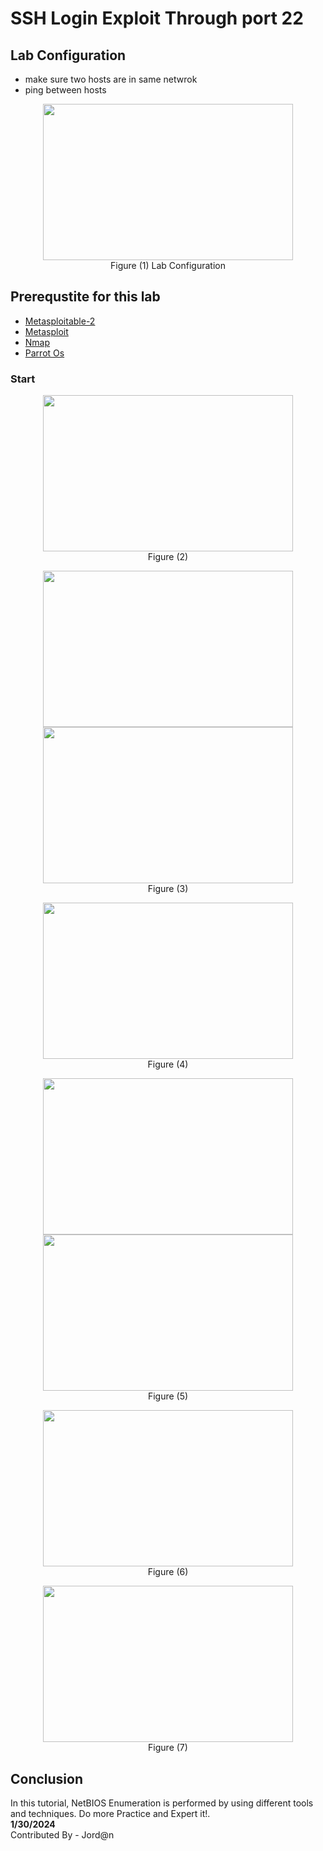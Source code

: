 # SSH Login Exploit Through port 22 

## Lab Configuration
- make sure two hosts are in same netwrok
- ping between hosts

<p align="center"><img src="https://github.com/AungZayMyo/Ethical-Hacking/assets/154745254/89807bf7-e522-4f47-8f75-d889f406f631" width="400px" height="250px"><br>Figure (1) Lab Configuration</p>

## Prerequstite for this lab
- [Metasploitable-2](https://sourceforge.net/projects/metasploitable/)
- [Metasploit](https://github.com/rapid7/metasploit-framework)
- [Nmap](https://www.nmap.org)
- [Parrot Os](https://www.parrotsec.org/)


### Start

<p align="center"><img src="https://github.com/AungZayMyo/Ethical-Hacking/assets/154745254/b4f067cf-d8a1-421c-b3a4-0d8488f96385" width="400px" height="250px"><br>Figure (2)</p>
<p align="center"><img src="https://github.com/AungZayMyo/Ethical-Hacking/assets/154745254/b6a132b9-d1cc-45b7-93cf-e78c31a321e8" width="400px" height="250px"><img src="https://github.com/AungZayMyo/Ethical-Hacking/assets/154745254/6c9f7cfb-d700-4d5a-aded-e9af44a81a5f" width="400px" height="250px"><br>Figure (3)</p>

<p align="center"><img src="https://github.com/AungZayMyo/Ethical-Hacking/assets/154745254/48df5a42-51a6-4d6a-9691-5f2b2ef539c4" width="400px" height="250px"><br>Figure (4)</p>
<p align="center"><img src="https://github.com/AungZayMyo/Ethical-Hacking/assets/154745254/fbf25d34-99a2-4720-8fbb-191e41d2d946" width="400px" height="250px"><img src="https://github.com/AungZayMyo/Ethical-Hacking/assets/154745254/01da49e4-0bed-463d-9ee6-82d58977581b" width="400px" height="250px"><br>Figure (5)</p>
<p align="center"><img src="https://github.com/AungZayMyo/Ethical-Hacking/assets/154745254/ae43bda0-5dfa-4cee-bc06-a9c828a4e1ff" width="400px" height="250px"><br>Figure (6)</p>
<p align="center"><img src="https://github.com/AungZayMyo/Ethical-Hacking/assets/154745254/8e932550-d64f-4fd7-b680-7794da5899e7" width="400px" height="250px"><br>Figure (7)</p>

## Conclusion

In this tutorial, NetBIOS Enumeration is performed by using different tools and techniques. Do more Practice and Expert it!. <br>
**1/30/2024** <br>
Contributed By - Jord@n
